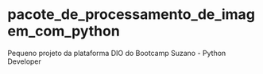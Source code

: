 # pacote_de_processamento_de_imagem_com_python
Pequeno projeto da plataforma  DIO do Bootcamp  Suzano - Python Developer
